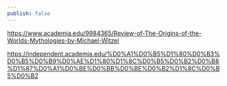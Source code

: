 ```yaml
---
publish: false
---
```


https://www.academia.edu/9984365/Review-of-The-Origins-of-the-Worlds-Mythologies-by-Michael-Witzel

https://independent.academia.edu/%D0%A1%D0%B5%D1%80%D0%B3%D0%B5%D0%B9%D0%AE%D1%80%D1%8C%D0%B5%D0%B2%D0%B8%D1%87%D0%A1%D0%BE%D0%BB%D0%BE%D0%B2%D1%8C%D0%B5%D0%B2